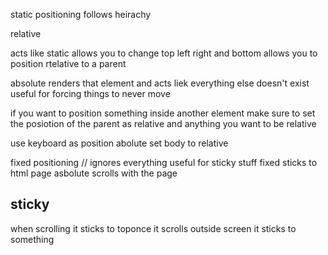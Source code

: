 static positioning follows heirachy 

relative 

acts like static 
allows you to change top left right and bottom 
allows you to position rtelative to a parent 


absolute 
renders that element and acts liek everything else doesn't exist
useful for forcing things to never move 


if you want to position something inside another element make sure to set the posiotion of the parent as relative and anything you want to be relative 

use keyboard as position abolute 
set body to relative 

fixed positioning // 
ignores everything 
useful for sticky stuff
fixed sticks to html page 
 asbolute scrolls with the page 
 

 ## sticky 

 when scrolling it sticks to toponce it scrolls outside screen it sticks to something